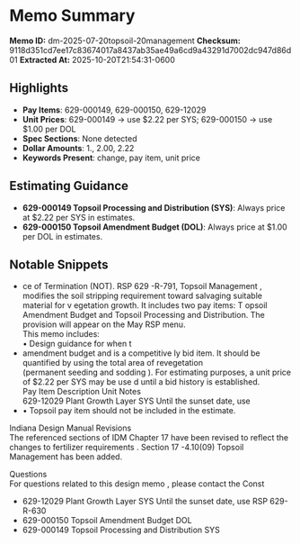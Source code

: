 # Memo Summary

**Memo ID:** dm-2025-07-20topsoil-20management
**Checksum:** 9118d351cd7ee17c83674017a8437ab35ae49a6cd9a43291d7002dc947d86d01
**Extracted At:** 2025-10-20T21:54:31-0600

## Highlights
- **Pay Items**: 629-000149, 629-000150, 629-12029
- **Unit Prices**: 629-000149 -> use $2.22 per SYS; 629-000150 -> use $1.00 per DOL
- **Spec Sections**: None detected
- **Dollar Amounts**: 1., 2.00, 2.22
- **Keywords Present**: change, pay item, unit price

## Estimating Guidance
- **629-000149 Topsoil Processing and Distribution (SYS)**: Always price at $2.22 per SYS in estimates.
- **629-000150 Topsoil Amendment Budget (DOL)**: Always price at $1.00 per DOL in estimates.

## Notable Snippets
- ce of Termination (NOT). 
RSP 629 -R-791, Topsoil Management , modifies the soil stripping requirement toward salvaging 
suitable material for v egetation growth.  It includes two pay items: T opsoil Amendment Budget 
and Topsoil  Processing and Distribution. The provision will appear on the May  RSP menu.  
This memo includes:  
• Design guidance for when t
- amendment budget and is a 
competitive ly bid item. It should be quantified by using the total area of revegetation  
(permanent seeding and sodding ). For estimating purposes, a unit price of $2.22 per SYS may 
be use d until a bid history is established.   
 Pay Item  Description  Unit  Notes  
629-12029  Plant Growth Layer  SYS Until the sunset date, use
- • Topsoil  pay item  should not be included in the estimate.  
 
Indiana Design Manual  Revisions  
The referenced sections of IDM  Chapter 17  have been revised to reflect the changes  to fertilizer 
requirements . Section 17 -4.10(09)  Topsoil Management  has been added. 
 
Questions  
For questions related to this design memo , please contact the Const
- 629-12029  Plant Growth Layer  SYS Until the sunset date, use RSP 629-R-630
- 629-000150  Topsoil Amendment Budget  DOL
- 629-000149  Topsoil Processing and Distribution  SYS
